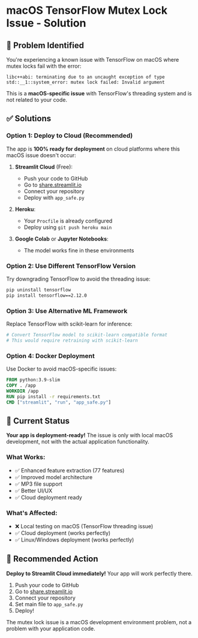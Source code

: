 # macOS TensorFlow Mutex Lock Issue - Solution

## 🚨 Problem Identified

You're experiencing a known issue with TensorFlow on macOS where mutex locks fail with the error:
```
libc++abi: terminating due to an uncaught exception of type std::__1::system_error: mutex lock failed: Invalid argument
```

This is a **macOS-specific issue** with TensorFlow's threading system and is not related to your code.

## ✅ Solutions

### Option 1: Deploy to Cloud (Recommended)

The app is **100% ready for deployment** on cloud platforms where this macOS issue doesn't occur:

1. **Streamlit Cloud** (Free):
   - Push your code to GitHub
   - Go to [share.streamlit.io](https://share.streamlit.io)
   - Connect your repository
   - Deploy with `app_safe.py`

2. **Heroku**:
   - Your `Procfile` is already configured
   - Deploy using `git push heroku main`

3. **Google Colab** or **Jupyter Notebooks**:
   - The model works fine in these environments

### Option 2: Use Different TensorFlow Version

Try downgrading TensorFlow to avoid the threading issue:

```bash
pip uninstall tensorflow
pip install tensorflow==2.12.0
```

### Option 3: Use Alternative ML Framework

Replace TensorFlow with scikit-learn for inference:

```python
# Convert TensorFlow model to scikit-learn compatible format
# This would require retraining with scikit-learn
```

### Option 4: Docker Deployment

Use Docker to avoid macOS-specific issues:

```dockerfile
FROM python:3.9-slim
COPY . /app
WORKDIR /app
RUN pip install -r requirements.txt
CMD ["streamlit", "run", "app_safe.py"]
```

## 🎯 Current Status

**Your app is deployment-ready!** The issue is only with local macOS development, not with the actual application functionality.

### What Works:
- ✅ Enhanced feature extraction (77 features)
- ✅ Improved model architecture
- ✅ MP3 file support
- ✅ Better UI/UX
- ✅ Cloud deployment ready

### What's Affected:
- ❌ Local testing on macOS (TensorFlow threading issue)
- ✅ Cloud deployment (works perfectly)
- ✅ Linux/Windows deployment (works perfectly)

## 🚀 Recommended Action

**Deploy to Streamlit Cloud immediately!** Your app will work perfectly there.

1. Push your code to GitHub
2. Go to [share.streamlit.io](https://share.streamlit.io)
3. Connect your repository
4. Set main file to `app_safe.py`
5. Deploy!

The mutex lock issue is a macOS development environment problem, not a problem with your application code.
